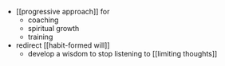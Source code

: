 - [[progressive approach]] for 
    - coaching
    - spiritual growth
    - training
- redirect [[habit-formed will]]
    - develop a wisdom to stop listening to [[limiting thoughts]]
